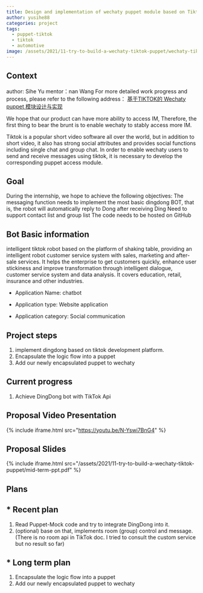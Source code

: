 ```yaml
---
title: Design and implementation of wechaty puppet module based on Tiktok
author: yusihe88
categories: project
tags:
  - puppet-tiktok
  - tiktok
  - automotive
image: /assets/2021/11-try-to-build-a-wechaty-tiktok-puppet/wechaty-tiktok-puppet.webp
---
```

   
## Context

author: Sihe Yu
mentor：nan Wang
For more detailed work progress and process, please refer to the following address：
[基于TIKTOK的 Wechaty puppet 模块设计与实现](https://github.com/juzibot/intern/issues/3)

We hope that our product can have more ability to access IM, Therefore, the first thing to bear the brunt is to enable wechaty to stably access more IM.

Tiktok is a popular short video software all over the world, but in addition to short video, it also has strong social attributes and provides social functions including single chat and group chat.
In order to enable wechaty users to send and receive messages using tiktok, it is necessary to develop the corresponding puppet access module.

## Goal

During the internship, we hope to achieve the following objectives:
The messaging function needs to implement the most basic dingdong BOT, that is, the robot will automatically reply to Dong after receiving Ding
Need to support contact list and group list
The code needs to be hosted on GitHub

## Bot Basic information

intelligent tiktok robot based on the platform of shaking table, providing an intelligent robot customer service system with sales, marketing and after-sale services. It helps the enterprise to get customers quickly, enhance user stickiness and improve transformation through intelligent dialogue, customer service system and data analysis. It covers education, retail, insurance and other industries.

* Application Name: chatbot

* Application type: Website application

* Application category: Social communication

## Project steps

1. implement dingdong based on tiktok development platform.
2. Encapsulate the logic flow into a puppet
3. Add our newly encapsulated puppet to wechaty

## Current progress

1. Achieve DingDong bot with TikTok Api

## Proposal Video Presentation

{% include iframe.html src="https://youtu.be/N-Yswi7BnG4" %}

## Proposal Slides

{% include iframe.html src="/assets/2021/11-try-to-build-a-wechaty-tiktok-puppet/mid-term-ppt.pdf" %}

## Plans

## * Recent plan

1. Read Puppet-Mock code and try to integrate DingDong into it.
2. (optional) base on that, implements room (group) control and message. (There is no room api in TikTok doc. I tried to consult the custom service but no result so far)

## * Long term plan

1. Encapsulate the logic flow into a puppet
2. Add our newly encapsulated puppet to wechaty
